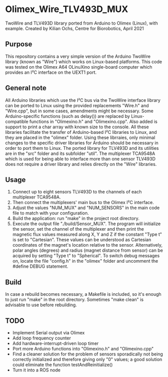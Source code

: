 # Olimex_Wire_TLV493D_MUX
TwoWire and TLV493D library ported from Arduino to Olimex (Linux), with example.
Created by Kilian Ochs, Centre for Biorobotics, April 2021

## Purpose
This repository contains a very simple version of the Arduino TwoWire library (known as "Wire") which works on Linux-based platforms.
This code was tested on the Olimex A64 OLinuXino single-board computer which provides an I²C interface on the UEXT1 port.

## General note
All Arduino libraries which use the I²C bus via the TwoWire interface library can be ported to Linux using the provided replacements "Wire.h" and "Wire.cpp", but in some cases, amendments might be necessary.
Some Arduino-specific functions (such as delay()) are replaced by Linux-compatible functions in "Olimexino.h" and "Olimexino.cpp". Also added is support to print a char array with known size to the console. All these libraries facilitate the transfer of Arduino-based I²C libraries to Linux, and they are placed in the "olimex" folder.
Using these librraies, only minimal changes to the specific driver libraries for Arduino should be necessary in order to port them to Linux.
The ported library for TLV493D and its utilities are in the "src" folder and its subfolder "util".
The multiplexer TCA9548A which is used for being able to interface more than one sensor TLV493D does not require a driver library and relies directly on the "Wire" libraries.

## Usage
1. Connect up to eight sensors TLV493D to the channels of each multiplexer TCA9548A.
2. Then connect the multiplexers' main bus to the Olimex I²C interface.
3. Adjust the values "NUM_MUX" and "NUM_SENSORS" in the main code file to match with your configuration.
4. Build the application: run "make" in the project root directory.
5. Execute the output file "./build/Sensor_MUX".
The program will initialize the sensor, set the channel of the multiplexer and then print the magnetic flux values measured along X, Y and Z if the constant "Type t" is set to "Cartesian". These values can be understood as Cartesian coordinates of the magnet's location relative to the sensor. Alternatively, polar angles (degrees) and radius (magnet distance from sensor) can be acquired by setting "Type t" to "Spherical".
To switch debug messages on, locate the file "config.h" in the "olimex" folder and uncomment the #define DEBUG statement. 

## Build
In case a rebuild becomes necessary, a Makefile is included, so it's enough to just run "make" in the root directory. Sometimes "make clean" is advisable to use before rebuilding.

## TODO
- Implement Serial output via Olimex
- Add loop frequency counter
- Add hardware-interrupt-driven loop timer
- Port more Arduino functions into "Olimexino.h" and "Olimexino.cpp"
- Find a cleaner solution for the problem of sensors sporadically not being correctly initialized and therefore giving only "0" values; a good solution could eliminate the function testAndReinitialize()
- Turn it into a ROS node
